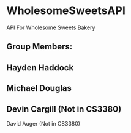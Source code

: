 # WholesomeSweetsAPI
API For Wholesome Sweets Bakery

Group Members:
--- 
Hayden Haddock
--- 
Michael Douglas
--- 
Devin Cargill (Not in CS3380)
--- 
David Auger   (Not in CS3380)
